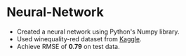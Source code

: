 # Neural-Network
- Created a neural network using Python's Numpy library.
- Used winequality-red dataset from [Kaggle](https://www.kaggle.com/datasets/uciml/red-wine-quality-cortez-et-al-2009).
- Achieve RMSE of **0.79** on test data.
